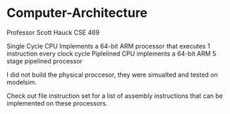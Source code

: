 # Computer-Architecture
Professor Scott Hauck CSE 469

Single Cycle CPU Implements a 64-bit ARM processor that executes 1 instruction every clock cycle
Piplelined CPU implements a 64-bit ARM 5 stage pipelined processor

I did not build the physical proccesor, they were simualted and tested on modelsim. 

Check out file instruction set for a list of assembly instructions that can be implemented on these processors.
